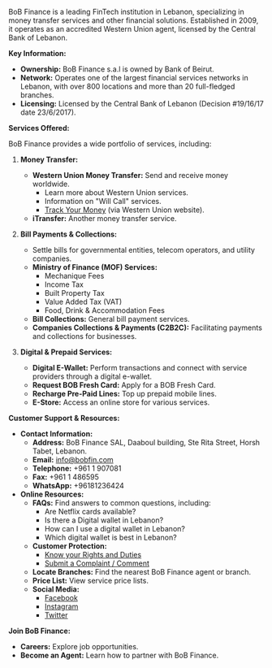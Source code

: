 BoB Finance is a leading FinTech institution in Lebanon, specializing in money transfer services and other financial solutions. Established in 2009, it operates as an accredited Western Union agent, licensed by the Central Bank of Lebanon.

**Key Information:**

*   **Ownership:** BoB Finance s.a.l is owned by Bank of Beirut.
*   **Network:** Operates one of the largest financial services networks in Lebanon, with over 800 locations and more than 20 full-fledged branches.
*   **Licensing:** Licensed by the Central Bank of Lebanon (Decision #19/16/17 date 23/6/2017).

**Services Offered:**

BoB Finance provides a wide portfolio of services, including:

1.  **Money Transfer:**
    *   **Western Union Money Transfer:** Send and receive money worldwide.
        *   Learn more about Western Union services.
        *   Information on "Will Call" services.
        *   [Track Your Money](http://www.wu.com/LB/en/track-transfer.html) (via Western Union website).
    *   **iTransfer:** Another money transfer service.

2.  **Bill Payments & Collections:**
    *   Settle bills for governmental entities, telecom operators, and utility companies.
    *   **Ministry of Finance (MOF) Services:**
        *   Mechanique Fees
        *   Income Tax
        *   Built Property Tax
        *   Value Added Tax (VAT)
        *   Food, Drink & Accommodation Fees
    *   **Bill Collections:** General bill payment services.
    *   **Companies Collections & Payments (C2B2C):** Facilitating payments and collections for businesses.

3.  **Digital & Prepaid Services:**
    *   **Digital E-Wallet:** Perform transactions and connect with service providers through a digital e-wallet.
    *   **Request BOB Fresh Card:** Apply for a BOB Fresh Card.
    *   **Recharge Pre-Paid Lines:** Top up prepaid mobile lines.
    *   **E-Store:** Access an online store for various services.

**Customer Support & Resources:**

*   **Contact Information:**
    *   **Address:** BoB Finance SAL, Daaboul building, Ste Rita Street, Horsh Tabet, Lebanon.
    *   **Email:** info@bobfin.com
    *   **Telephone:** +961 1 907081
    *   **Fax:** +961 1 486595
    *   **WhatsApp:** +96181236424
*   **Online Resources:**
    *   **FAQs:** Find answers to common questions, including:
        *   Are Netflix cards available?
        *   Is there a Digital wallet in Lebanon?
        *   How can I use a digital wallet in Lebanon?
        *   Which digital wallet is best in Lebanon?
    *   **Customer Protection:**
        *   [Know your Rights and Duties](https://www.bob-finance.com/Inside/RightsAndDuties)
        *   [Submit a Complaint / Comment](https://www.bob-finance.com/CustomerProtection/ComplaintAndCommentView)
    *   **Locate Branches:** Find the nearest BoB Finance agent or branch.
    *   **Price List:** View service price lists.
    *   **Social Media:**
        *   [Facebook](https://www.facebook.com/BobFinanceSal)
        *   [Instagram](https://www.instagram.com/BoB_Finance)
        *   [Twitter](https://twitter.com/BoBFinance2)

**Join BoB Finance:**

*   **Careers:** Explore job opportunities.
*   **Become an Agent:** Learn how to partner with BoB Finance.